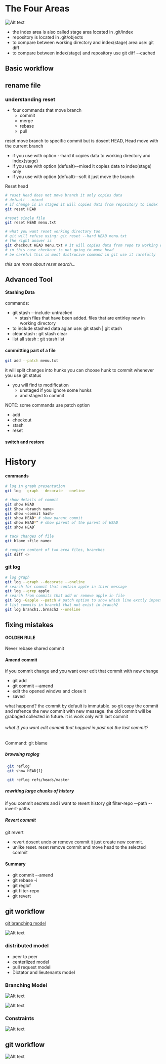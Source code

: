 # The Four Areas
![Alt text](image.png)

- the index area is also called stage area located in .git/index
- repository is located in .git/objects
- to compare between working directory and index(stage) area use: git diff
- to compare between index(stage) and repository use git diff --cached

## Basic workflow
## rename file
### understanding reset
* four commands that move branch
    - commit
    - merge
    - rebase
    - pull
  
reset move branch to specific commit but is dosent HEAD, Head move with the current branch
- if you use with option --hard it copies data to working directory and index(stage)
- if you use with option (defualt)--mixed it copies data to index(stage) only
- if you use with option (defualt)--soft it just move the branch

Reset head
``` bash
# reset Head does not move branch it only copies data 
# defualt --mixed
# if change is in staged it will copies data from repository to index 
git reset HEAD

#reset single file
git reset HEAD menu.txt

# what you want reset working directory too
# git will refuse using: git reset --hard HEAD menu.txt
# the right answer is
git checkout HEAD menu.txt # it will copies data from repo to working directory and index
# in this case checkout is not going to move head
# be careful this is most distrucive command in git use it carefully
```

*this are more about reset search...*

## Advanced Tool
#### Stashing Data
commands:
- git stash --include-untracked
  - stash files that have been added. files that are entirley new in working directory
- to include stashed data agian use: git stash | git stash <stashid>
- clear stash : git stash clear
- list all stash : git stash list
  
#### committing part of a file
```bash
git add --patch menu.txt
```
it will split changes into hunks you can choose hunk to commit
whenever you use git status
- you will find to modification 
  - unstaged if you ignore some hunks
  - and staged to commit

NOTE:
some commands use patch option
- add
- checkout
- stash
- reset

#### switch and restore

# History 
#### commands
```bash
# log in graph presentation
git log --graph --decorate --oneline

# show details of commit
git show HEAD
git Show <branch name>
git show <commit hash>
git show HEAD* # show parent commit
git show HEAD*^ # show parent of the parent of HEAD
git show HEAD`

# tack changes of file
git blame <file name>

# compare content of two area files, branches
git diff <>
```

### git log
```bash
# log graph
git log --graph --decorate --oneline
# search for commit that contain apple in thier message
git log --grep apple
# search from commits that add or remove apple in file
git log -Gapple --patch # patch option to show which line exctly impacted
# list commits in branch1 that not exist in branch2
git log branch1..brnach2 --oneline
```
## fixing mistakes
#### GOLDEN RULE
>
Never rebase shared commit
>

#### Amend commit
if you commit change and you want over edit that commit with new change
- git add <file>
- git commit --amend
- edit the opened windws and close it
- saved

what happend?
the commit by default is immutable. so git copy the commit and refrence the new commit with new message. the old commit will be grabaged collected in future.
it is work only with last commit

###### what if you want edit commit that happed in past not the last commit?
Command: git blame <file name>
  
##### browsing reglog
```bash
 git reflog
 git show HEAD{1}

 git reflog refs/heads/master
```
##### rewriting large chunks of history
if you commit secrets and i want to revert history
git filter-repo --path <filename> --invert-paths 

##### Revert commit
git revert <commit id>

* revert dosent undo or remove commit it just create new commit.
* unlike reset. reset remove commit and move head to the selected commit

#### Summary 
* git commit --amend
* git rebase -i
* git reglof
* git filter-repo
* git revert 

## git workflow
[git branching model](https://nvie.com/posts/a-successful-git-branching-model/)

![Alt text](image-1.png)
  
### distributed model
- peer to peer
- centerlized model
- pull request model
- Dictator and lieutenants model

### Branching Model
![Alt text](image-2.png)

![Alt text](image-3.png)

### Constraints
![Alt text](image-4.png)

## git workflow
![Alt text](image-5.png)